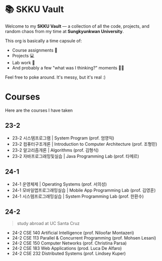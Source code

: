 # 📚 SKKU Vault

Welcome to my **SKKU Vault** — a collection of all the code, projects, and random chaos from my time at **Sungkyunkwan University**.

This org is basically a time capsule of:
- Course assignments 📝
- Projects 💻
- Lab work 🔬
- And probably a few "what was I thinking?" moments 🤦‍♀️

Feel free to poke around. It's messy, but it's real :)

# Courses
Here are the courses I have taken
## 23-2
- 23-2 시스템프로그램 | System Program (prof. 엄영익)
- 23-2 컴퓨터구조개론 | Introduction to Computer Architecture (prof. 조형민)
- 23-2 알고리즘개론 | Algorithms (prof. 김형식)
- 23-2 자바프로그래밍및실습 | Java Programming Lab (prof. 타메르)

## 24-1
- 24-1 운영체제 | Operating Systems (prof. 서의성)
- 24-1 모바일앱프로그래밍실습 | Mobile App Programming Lab (prof. 김영훈)
- 24-1 시스템프로그래밍실습 | System Programming Lab (prof. 한환수)

## 24-2
> study abroad at UC Santa Cruz
- 24-2 CSE 140 Artificial Intelligence (prof. Niloofar Montazeri)
- 24-2 CSE 113 Parallel & Concurrent Programming (prof. Mohsen Lesani)
- 24-2 CSE 150 Computer Networks (prof. Christina Parsa)
- 24-2 CSE 183 Web Applications (prod. Luca De Alfaro)
- 24-2 CSE 232 Distributed Systems (prof. Lindsey Kuper)
